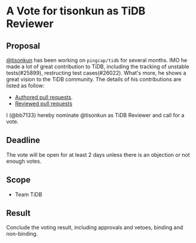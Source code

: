 # A Vote for tisonkun as TiDB Reviewer

## Proposal

[@tisonkun](https://github.com/tisonkun) has been working on `pingcap/tidb` for several months. IMO he made a lot of great contribution to TiDB, including the tracking of unstable tests(#25899), restructing test cases(#26022). What's more, he shows a great vision to the TiDB community. The details of his contributions are listed as follow:

* [Authored pull requests](https://github.com/pingcap/tidb/commits?author=tisonkun).
* [Reviewed pull requests](https://github.com/pingcap/tidb/pulls?q=is%3Apr+reviewed-by%3Atisonkun)

I (@bb7133) hereby nominate @tisonkun as TiDB Reviewer and call for a vote.

## Deadline

The vote will be open for at least 2 days unless there is an objection or not enough votes.

## Scope

* Team TiDB

## Result

Conclude the voting result, including approvals and vetoes, binding and non-binding.
